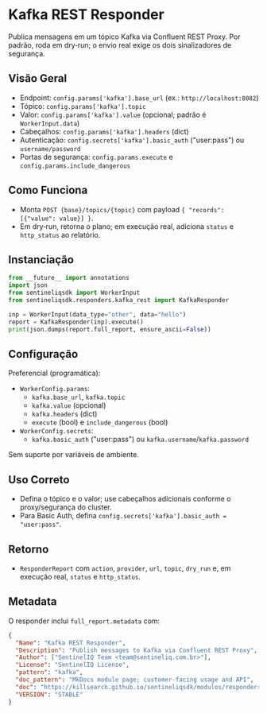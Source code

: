 # Kafka REST Responder

Publica mensagens em um tópico Kafka via Confluent REST Proxy. Por padrão, roda em dry‑run; o
envio real exige os dois sinalizadores de segurança.

## Visão Geral

- Endpoint: `config.params['kafka'].base_url` (ex.: `http://localhost:8082`)
- Tópico: `config.params['kafka'].topic`
- Valor: `config.params['kafka'].value` (opcional; padrão é `WorkerInput.data`)
- Cabeçalhos: `config.params['kafka'].headers` (dict)
- Autenticação: `config.secrets['kafka'].basic_auth` ("user:pass") ou `username/password`
- Portas de segurança: `config.params.execute` e `config.params.include_dangerous`

## Como Funciona

- Monta `POST {base}/topics/{topic}` com payload `{ "records": [{"value": value}] }`.
- Em dry‑run, retorna o plano; em execução real, adiciona `status` e `http_status` ao relatório.

## Instanciação

```python
from __future__ import annotations
import json
from sentineliqsdk import WorkerInput
from sentineliqsdk.responders.kafka_rest import KafkaResponder

inp = WorkerInput(data_type="other", data="hello")
report = KafkaResponder(inp).execute()
print(json.dumps(report.full_report, ensure_ascii=False))
```

## Configuração

Preferencial (programática):

- `WorkerConfig.params`:
  - `kafka.base_url`, `kafka.topic`
  - `kafka.value` (opcional)
  - `kafka.headers` (dict)
  - `execute` (bool) e `include_dangerous` (bool)
- `WorkerConfig.secrets`:
  - `kafka.basic_auth` ("user:pass") ou `kafka.username`/`kafka.password`

Sem suporte por variáveis de ambiente.

## Uso Correto

- Defina o tópico e o valor; use cabeçalhos adicionais conforme o proxy/segurança do cluster.
- Para Basic Auth, defina `config.secrets['kafka'].basic_auth = "user:pass"`.

## Retorno

- `ResponderReport` com `action`, `provider`, `url`, `topic`, `dry_run` e, em execução real,
  `status` e `http_status`.

## Metadata

O responder inclui `full_report.metadata` com:

```json
{
  "Name": "Kafka REST Responder",
  "Description": "Publish messages to Kafka via Confluent REST Proxy",
  "Author": ["SentinelIQ Team <team@sentineliq.com.br>"],
  "License": "SentinelIQ License",
  "pattern": "kafka",
  "doc_pattern": "MkDocs module page; customer-facing usage and API",
  "doc": "https://killsearch.github.io/sentineliqsdk/modulos/responders/kafka_rest/",
  "VERSION": "STABLE"
}
```
